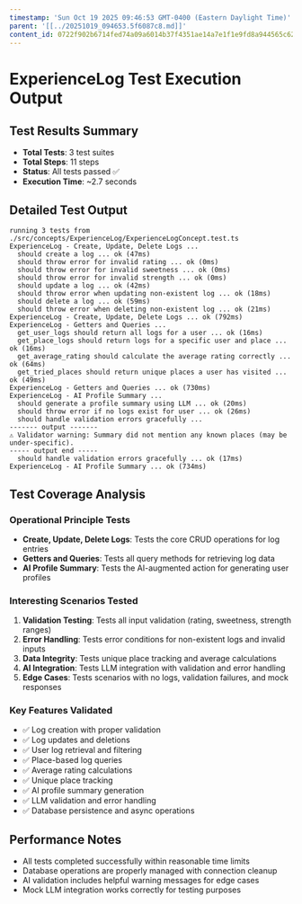 ```yaml
---
timestamp: 'Sun Oct 19 2025 09:46:53 GMT-0400 (Eastern Daylight Time)'
parent: '[[../20251019_094653.5f6087c8.md]]'
content_id: 0722f902b6714fed74a09a6014b37f4351ae14a7e1f1e9fd8a944565c6209e17
---
```


# ExperienceLog Test Execution Output

## Test Results Summary

* **Total Tests**: 3 test suites
* **Total Steps**: 11 steps
* **Status**: All tests passed ✅
* **Execution Time**: ~2.7 seconds

## Detailed Test Output

```
running 3 tests from ./src/concepts/ExperienceLog/ExperienceLogConcept.test.ts
ExperienceLog - Create, Update, Delete Logs ...
  should create a log ... ok (47ms)
  should throw error for invalid rating ... ok (0ms)
  should throw error for invalid sweetness ... ok (0ms)
  should throw error for invalid strength ... ok (0ms)
  should update a log ... ok (42ms)
  should throw error when updating non-existent log ... ok (18ms)
  should delete a log ... ok (59ms)
  should throw error when deleting non-existent log ... ok (21ms)
ExperienceLog - Create, Update, Delete Logs ... ok (792ms)
ExperienceLog - Getters and Queries ...
  get_user_logs should return all logs for a user ... ok (16ms)
  get_place_logs should return logs for a specific user and place ... ok (16ms)
  get_average_rating should calculate the average rating correctly ... ok (64ms)
  get_tried_places should return unique places a user has visited ... ok (49ms)
ExperienceLog - Getters and Queries ... ok (730ms)
ExperienceLog - AI Profile Summary ...
  should generate a profile summary using LLM ... ok (20ms)
  should throw error if no logs exist for user ... ok (26ms)
  should handle validation errors gracefully ...
------- output -------
⚠️ Validator warning: Summary did not mention any known places (may be under-specific).
----- output end -----
  should handle validation errors gracefully ... ok (17ms)
ExperienceLog - AI Profile Summary ... ok (734ms)
```

## Test Coverage Analysis

### Operational Principle Tests

* **Create, Update, Delete Logs**: Tests the core CRUD operations for log entries
* **Getters and Queries**: Tests all query methods for retrieving log data
* **AI Profile Summary**: Tests the AI-augmented action for generating user profiles

### Interesting Scenarios Tested

1. **Validation Testing**: Tests all input validation (rating, sweetness, strength ranges)
2. **Error Handling**: Tests error conditions for non-existent logs and invalid inputs
3. **Data Integrity**: Tests unique place tracking and average calculations
4. **AI Integration**: Tests LLM integration with validation and error handling
5. **Edge Cases**: Tests scenarios with no logs, validation failures, and mock responses

### Key Features Validated

* ✅ Log creation with proper validation
* ✅ Log updates and deletions
* ✅ User log retrieval and filtering
* ✅ Place-based log queries
* ✅ Average rating calculations
* ✅ Unique place tracking
* ✅ AI profile summary generation
* ✅ LLM validation and error handling
* ✅ Database persistence and async operations

## Performance Notes

* All tests completed successfully within reasonable time limits
* Database operations are properly managed with connection cleanup
* AI validation includes helpful warning messages for edge cases
* Mock LLM integration works correctly for testing purposes
